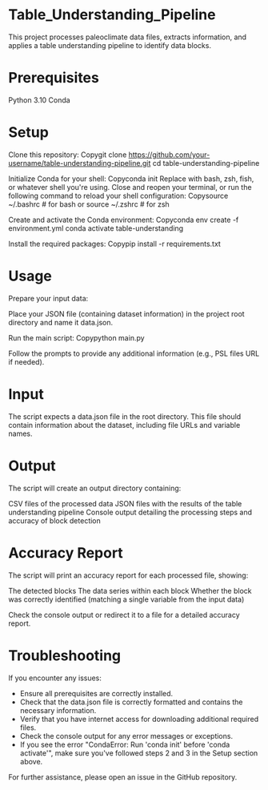 # Table_Understanding_Pipeline

This project processes paleoclimate data files, extracts information, and applies a table understanding pipeline to identify data blocks.

# Prerequisites

Python 3.10
Conda

# Setup

Clone this repository:
Copygit clone https://github.com/your-username/table-understanding-pipeline.git
cd table-understanding-pipeline

Initialize Conda for your shell:
Copyconda init <your-shell-name>
Replace <your-shell-name> with bash, zsh, fish, or whatever shell you're using.
Close and reopen your terminal, or run the following command to reload your shell configuration:
Copysource ~/.bashrc  # for bash
           or
source ~/.zshrc   # for zsh

Create and activate the Conda environment:
Copyconda env create -f environment.yml
conda activate table-understanding

Install the required packages:
Copypip install -r requirements.txt


# Usage

Prepare your input data:

Place your JSON file (containing dataset information) in the project root directory and name it data.json.


Run the main script:
Copypython main.py

Follow the prompts to provide any additional information (e.g., PSL files URL if needed).

# Input
The script expects a data.json file in the root directory. This file should contain information about the dataset, including file URLs and variable names.

# Output
The script will create an output directory containing:

CSV files of the processed data
JSON files with the results of the table understanding pipeline
Console output detailing the processing steps and accuracy of block detection

# Accuracy Report
The script will print an accuracy report for each processed file, showing:

The detected blocks
The data series within each block
Whether the block was correctly identified (matching a single variable from the input data)

Check the console output or redirect it to a file for a detailed accuracy report.

# Troubleshooting

If you encounter any issues:

- Ensure all prerequisites are correctly installed.
- Check that the data.json file is correctly formatted and contains the necessary information.
- Verify that you have internet access for downloading additional required files.
- Check the console output for any error messages or exceptions.
- If you see the error "CondaError: Run 'conda init' before 'conda activate'", make sure you've followed steps 2 and 3 in the Setup section above.

For further assistance, please open an issue in the GitHub repository.
